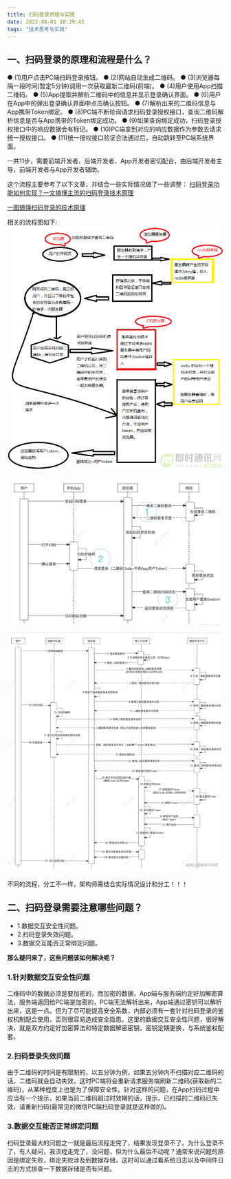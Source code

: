 ```yaml
---
title: 扫码登录原理与实践
date: 2022-08-01 10:39:43
tags: "技术思考与实践"
---
```


## 一、扫码登录的原理和流程是什么？
<!--more-->
● (1)用户点击PC端扫码登录按钮。
● (2)网站自动生成二维码。
● (3)浏览器每隔一段时间(暂定5分钟)调用一次获取最新二维码(前端)。
● (4)用户使用App扫描二维码。
● (5)App提取并解析二维码中的信息并显示登录确认界面。
● (6)用户在App中的弹出登录确认界面中点击确认按钮。
● (7)解析出来的二维码信息与App携带Token绑定。
● (8)PC端不断轮询请求扫码登录授权接口，查询二维码解析信息是否与App携带的Token绑定成功。
● (9)如果查询绑定成功，扫码登录授权接口中的响应数据会有标记。
● (10)PC端拿到对应的响应数据作为参数去请求统一授权接口。
● (11)统一授权接口验证合法通过后，自动跳转至PC端系统界面。

一共11步，需要前端开发者、后端开发者、App开发者密切配合，由后端开发者主导，前端开发者与App开发者辅助。

这个流程主要参考了以下文章，并结合一些实际情况做了一些调整：
[扫码登录功能如何实现？一文搞懂主流的扫码登录技术原理](https://www.cnblogs.com/huanshilang/p/12365376.html)

[一图搞懂扫码登录的技术原理](https://juejin.cn/post/7056544865647067172)

相关的流程图如下:
![图一](扫码登录原理与实践/01.png)

![图二](扫码登录原理与实践/02.png)

![图三](扫码登录原理与实践/03.png)

不同的流程，分工不一样，架构师需结合实际情况设计和分工！！！

## 二、扫码登录需要注意哪些问题？
- 1.数据交互安全性问题。
- 2.扫码登录失效问题。
- 3.数据交互能否正常绑定问题。

**那么疑问来了，这些问题该如何解决呢？**

### 1.针对数据交互安全性问题
二维码中的数据必须是要加密的，而加密的数据，App端与服务端约定好加解密算法，服务端返回给PC端是加密的，PC端无法解析出来，App端通过密钥可以解析出来，这是一点。但为了尽可能提高安全系数，内部必须有一套针对扫码登录的鉴权机制配合使用，否则很容易造成安全隐患。这里的数据交互安全性问题，很好解决，就是双方约定好加密算法和特定数据解密密钥，密钥定期更换，与系统鉴权配套。

### 2.扫码登录失效问题
由于二维码的时间是有限制的，以五分钟为例，如果五分钟内不扫描对应二维码的话，二维码就会自动失效，这时PC端将会重新请求服务端刷新二维码(获取新的二维码)，从某种程度上也是为了保障安全性。针对这样的问题，在App扫码过程中应当有一个提示，如果当前二维码超过时效期的话，提示，已扫描的二维码已失效，请重新扫码(最常见的微信PC端扫码登录就是这样做的)。

### 3.数据交互能否正常绑定问题
扫码登录最大的问题之一就是最后流程走完了，结果发现登录不了。为什么登录不了，有人疑问，我流程走完了，没问题，但为什么最后不动呢？通常来说问题的原因是绑定失败，绑定失败涉及到数据存储，这时可以通过看系统日志以及中间件日志的方式排查一下数据存储是否有问题。
